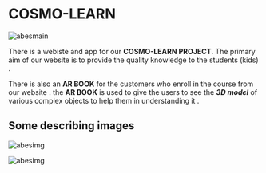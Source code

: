 # COSMO-LEARN

![abesmain](https://user-images.githubusercontent.com/47947329/66733950-2214f200-ee16-11e9-9d15-883bd64067ee.png)

There is a webiste and app for our <b>COSMO-LEARN PROJECT</b>. The primary aim of our website is to provide the quality knowledge to the students (kids) . 

There is also an <b>AR BOOK</b> for the customers who enroll in the course from our website .
the <b>AR BOOK</b> is used to give the users to see the <b><i>3D model</i></b> of various complex objects to help them in understanding it .


## Some describing images

![abesimg](https://user-images.githubusercontent.com/47947329/66733763-694eb300-ee15-11e9-9c84-b7610fd3461e.jpg)
  
![abesimg](https://user-images.githubusercontent.com/47947329/66734387-c2b7e180-ee17-11e9-8b38-ce70460c3c12.png)





